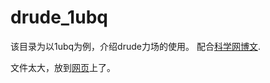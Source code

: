 # drude_1ubq

该目录为以1ubq为例，介绍drude力场的使用。
配合[科学网博文](http://blog.sciencenet.cn/home.php?mod=space&uid=485752&do=blog&id=1291836).

文件太大，放到[网页](https://songyongshun.github.io)上了。
